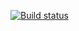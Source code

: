 [![Build status](https://ci.appveyor.com/api/projects/status/0q47qagyyhf6jp0f?svg=true)](https://ci.appveyor.com/project/ChernovSTEST/jahomeworks2-1)